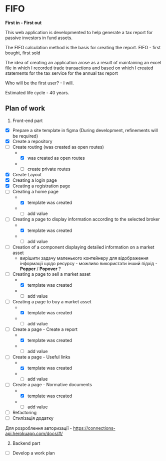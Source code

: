 # FIFO 
 **First in - First out**
 
This web application is developmented to help generate a tax report for passive investors in fund assets.

The FIFO calculation method is the basis for creating the report. FIFO - first bought, first sold

The idea of creating an application arose as a result of maintaining an excel file in which I recorded trade transactions and based on which I created statements for the tax service for the annual tax report

Who will be the first user? - I will.

Estimated life cycle - 40 years.

## Plan of work

1. Front-end part
- [x] Prepare a site template in figma (During development, refinements will be required)
- [x] Create a repository
- [ ] Create routing (was created as open routes)
    - - [x] was created as open routes
    - - [ ] create private routes
- [x] Create Layout
- [x] Creating a login page
- [x] Creating a registration page
- [ ] Creating a home page
    - - [x] template was created 
    - - [ ] add value 
- [ ] Creating a page to display information according to the selected broker
    - - [x] template was created 
    - - [ ] add value 
- [ ] Creation of a component displaying detailed information on a market asset
    - вирішити задачу маленького контейнеру для відображення інформації щодо ресурсу - можливо використати інший підхід - **Popper** / **Popover** ?
- [ ] Сreating a page to sell a market asset
    - - [x] template was created 
    - - [ ] add value 
- [ ] Сreating a page to buy a market asset
    - - [x] template was created 
    - - [ ] add value 
- [ ] Create a page - Create a report
    - - [x] template was created 
    - - [ ] add value 
- [ ] Create a page - Useful links
    - - [x] template was created 
    - - [ ] add value 
- [ ] Create a page - Normative documents
    - - [x] template was created 
    - - [ ] add value 
- [ ] Refactoring
- [ ] Стилізація додатку

Для розроблення авторизації - https://connections-api.herokuapp.com/docs/#/

2. Backend part
- [ ] Develop a work plan




